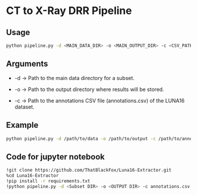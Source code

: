 # CT to X-Ray DRR Pipeline  

## Usage  
```bash
python pipeline.py -d <MAIN_DATA_DIR> -o <MAIN_OUTPUT_DIR> -c <CSV_PATH>
```

## Arguments
- -d → Path to the main data directory for a subset.

- -o → Path to the output directory where results will be stored.

- -c → Path to the annotations CSV file (annotations.csv) of the LUNA16 dataset.

## Example
```bash
python pipeline.py -d /path/to/data -o /path/to/output -c /path/to/annotations.csv
```

## Code for jupyter notebook
```bash
!git clone https://github.com/ThatBlackFox/Luna16-Extractor.git
%cd Luna16-Extractor
!pip install -r requirements.txt
!python pipeline.py -d <Subset DIR> -o <OUTPUT DIR> -c annotations.csv
```
